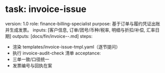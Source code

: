 # task: invoice-issue

version: 1.0
role: finance-billing-specialist
purpose: 基于订单与履约凭证出账并生成发票。
inputs: [客户信息, 订单/团号/币种/税率, 明细与折扣/补偿, 汇率日期]
outputs: [docs/fin/invoice-<client>-<order>.md]
steps:

- 渲染 templates/invoice-issue-tmpl.yaml（逐节提问）
- 执行 invoice-audit-check 清单
  acceptance:
- 三单一致/口径统一
- 发票编号与回执在案
